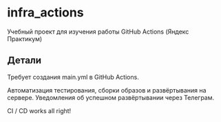 # infra_actions
Учебный проект для изучения работы GitHub Actions (Яндекс Практикум)

## Детали
Требует создания main.yml в GitHub Actions.

Автоматизация тестирования, сборки образов и развёртывания на сервере.
Уведомления об успешном развёртывании через Телеграм.

CI / CD works all right!